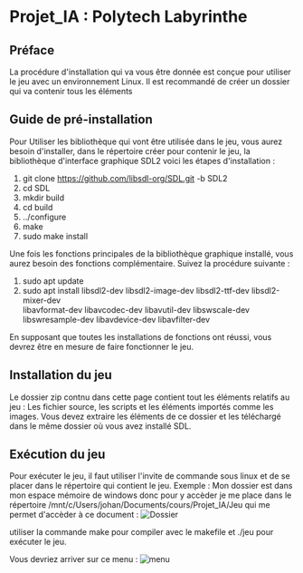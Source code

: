 # Projet_IA : Polytech Labyrinthe

## Préface
La procédure d'installation qui va vous être donnée est conçue pour utiliser le jeu avec un environnement Linux. 
Il est recommandé de créer un dossier qui va contenir tous les éléments

## Guide de pré-installation

Pour Utiliser les bibliothèque qui vont être utilisée dans le jeu, vous aurez besoin d'installer, dans le répertoire créer pour contenir le jeu, la bibliothèque d'interface graphique SDL2 voici les étapes d'installation :
1. git clone https://github.com/libsdl-org/SDL.git -b SDL2
2. cd SDL
3. mkdir build
4. cd build
5. ../configure
6. make
7. sudo make install

Une fois les fonctions principales de la bibliothèque graphique installé, vous aurez besoin des fonctions complémentaire. Suivez la procédure suivante : 
1. sudo apt update
2. sudo apt install libsdl2-dev libsdl2-image-dev libsdl2-ttf-dev libsdl2-mixer-dev \
                 libavformat-dev libavcodec-dev libavutil-dev libswscale-dev \
                 libswresample-dev libavdevice-dev libavfilter-dev

En supposant que toutes les installations de fonctions ont réussi, vous devrez être en mesure de faire fonctionner le jeu.

## Installation du jeu

Le dossier zip contnu dans cette page contient tout les éléments relatifs au jeu : Les fichier source, les scripts et les éléments importés comme les images.
Vous devez extraire les éléments de ce dossier et les téléchargé dans le même dossier où vous avez installé SDL.

## Exécution du jeu

Pour exécuter le jeu, il faut utiliser l'invite de commande sous linux et de se placer dans le répertoire qui contient le jeu.
Exemple : Mon dossier est dans mon espace mémoire de windows donc pour y accèder je me place dans le répertoire /mnt/c/Users/johan/Documents/cours/Projet_IA/Jeu qui me permet d'accèder à ce document : 
![Dossier](https://github.com/user-attachments/assets/28b6eef6-d73e-439b-b583-044c19c1501d)

utiliser la commande make pour compiler avec le makefile et ./jeu pour exécuter le jeu. 

Vous devriez arriver sur ce menu : 
![menu](https://github.com/user-attachments/assets/58e4487b-9315-4207-b1d8-318ccdfe8818)
